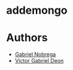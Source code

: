 # addemongo

# Authors 

- [Gabriel Nobrega](gabrieltkdnobrega63@gmail.com)
- [Victor Gabriel Deon](victordeonroyale@gmail.com)
